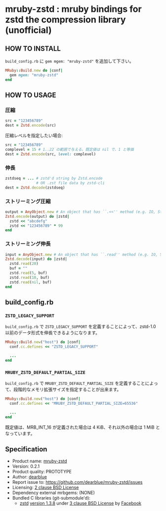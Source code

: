 # mruby-zstd : mruby bindings for zstd the compression library (unofficial)

## HOW TO INSTALL

`build_config.rb` に `gem mgem: "mruby-zstd"` を追加して下さい。

```ruby
MRuby::Build.new do |conf|
  gem mgem: "mruby-zstd"
end
```

## HOW TO USAGE

### 圧縮

```ruby
src = "123456789"
dest = Zstd.encode(src)
```

圧縮レベルを指定したい場合:

```ruby
src = "123456789"
complevel = 15 # 1..22 の範囲で与える。既定値は nil で、1 と等価
dest = Zstd.encode(src, level: complevel)
```

### 伸長

```ruby
zstdseq = ... # zstd'd string by Zstd.encode
              # OR .zst file data by zstd-cli
dest = Zstd.decode(zstdseq)
```

### ストリーミング圧縮

```ruby
output = AnyObject.new # An object that has ``.<<'' method (e.g. IO, StringIO, or etc.)
Zstd.encode(output) do |zstd|
  zstd << "abcdefg"
  zstd << "123456789" * 99
end
```

### ストリーミング伸長

```ruby
input = AnyObject.new # An object that has ``.read'' method (e.g. IO, StringIO, or etc.)
Zstd.decode(input) do |zstd|
  zstd.read(20)
  buf = ""
  zstd.read(5, buf)
  zstd.read(10, buf)
  zstd.read(nil, buf)
end
```


## build_config.rb

### ``ZSTD_LEGACY_SUPPORT``

``build_config.rb`` で ``ZSTD_LEGACY_SUPPORT`` を定義することによって、zstd-1.0 以前のデータ形式を伸長できるようになります。

```ruby:build_config.rb
MRuby::Build.new("host") do |conf|
  conf.cc.defines << "ZSTD_LEGACY_SUPPORT"

  ...
end
```

### ``MRUBY_ZSTD_DEFAULT_PARTIAL_SIZE``

``build_config.rb`` で ``MRUBY_ZSTD_DEFAULT_PARTIAL_SIZE`` を定義することによって、段階的なメモリ拡張サイズを指定することが出来ます。

```ruby:build_config.rb
MRuby::Build.new("host") do |conf|
  conf.cc.defines << "MRUBY_ZSTD_DEFAULT_PARTIAL_SIZE=65536"

  ...
end
```

既定値は、MRB_INT_16 が定義された場合は 4 KiB、それ以外の場合は 1 MiB となっています。


## Specification

  * Product name: [mruby-zstd](https://github.com/dearblue/mruby-zstd)
  * Version: 0.2.1
  * Product quality: PROTOTYPE
  * Author: [dearblue](https://github.com/dearblue)
  * Report issue to: <https://github.com/dearblue/mruby-zstd/issues>
  * Licensing: [2 clause BSD License](LICENSE)
  * Dependency external mrbgems: (NONE)
  * Bundled C libraries (git-submodule'd):
      * [zstd](https://github.com/facebook/zstd)
        [version 1.3.8](https://github.com/facebook/zstd/tree/v1.3.8)
        under [3 clause BSD License](https://github.com/facebook/zstd/blob/v1.3.8/LICENSE)
        by [Facebook](https://github.com/facebook)
